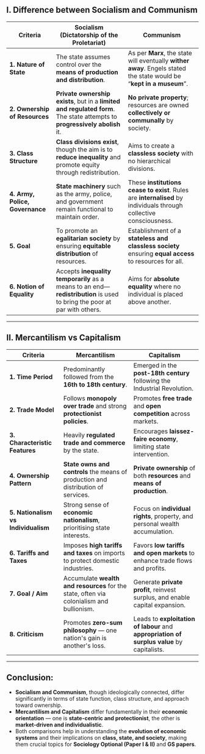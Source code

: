 

## **I. Difference between Socialism and Communism**

| **Criteria**                    | **Socialism (Dictatorship of the Proletariat)**                                                                            | **Communism**                                                                                                        |
| ------------------------------- | -------------------------------------------------------------------------------------------------------------------------- | -------------------------------------------------------------------------------------------------------------------- |
| **1. Nature of State**          | The state assumes control over the **means of production and distribution**.                                               | As per **Marx**, the state will eventually **wither away**. Engels stated the state would be “**kept in a museum**”. |
| **2. Ownership of Resources**   | **Private ownership exists**, but in a **limited and regulated form**. The state attempts to **progressively abolish** it. | **No private property**; resources are owned **collectively or communally** by society.                              |
| **3. Class Structure**          | **Class divisions exist**, though the aim is to **reduce inequality** and promote equity through redistribution.           | Aims to create a **classless society** with no hierarchical divisions.                                               |
| **4. Army, Police, Governance** | **State machinery** such as the army, police, and government remain functional to maintain order.                          | These **institutions cease to exist**. Rules are **internalised** by individuals through collective consciousness.   |
| **5. Goal**                     | To promote an **egalitarian society** by ensuring **equitable distribution** of resources.                                 | Establishment of a **stateless and classless society** ensuring **equal access** to resources for all.               |
| **6. Notion of Equality**       | Accepts **inequality temporarily** as a means to an end—**redistribution** is used to bring the poor at par with others.   | Aims for **absolute equality** where no individual is placed above another.                                          |

---

## **II. Mercantilism vs Capitalism**

| **Criteria**                        | **Mercantilism**                                                                         | **Capitalism**                                                                             |
| ----------------------------------- | ---------------------------------------------------------------------------------------- | ------------------------------------------------------------------------------------------ |
| **1. Time Period**                  | Predominantly followed from the **16th to 18th century**.                                | Emerged in the **post-18th century** following the Industrial Revolution.                  |
| **2. Trade Model**                  | Follows **monopoly over trade** and strong **protectionist policies**.                   | Promotes **free trade** and **open competition** across markets.                           |
| **3. Characteristic Features**      | Heavily **regulated trade and commerce** by the state.                                   | Encourages **laissez-faire economy**, limiting state intervention.                         |
| **4. Ownership Pattern**            | **State owns and controls** the means of production and distribution of services.        | **Private ownership** of both **resources** and **means of production**.                   |
| **5. Nationalism vs Individualism** | Strong sense of **economic nationalism**, prioritising state interests.                  | Focus on **individual rights**, property, and personal wealth accumulation.                |
| **6. Tariffs and Taxes**            | Imposes **high tariffs and taxes** on imports to protect domestic industries.            | Favors **low tariffs and open markets** to enhance trade flows and profits.                |
| **7. Goal / Aim**                   | Accumulate **wealth and resources** for the state, often via colonialism and bullionism. | Generate **private profit**, reinvest surplus, and enable capital expansion.               |
| **8. Criticism**                    | Promotes **zero-sum philosophy** — one nation's gain is another's loss.                  | Leads to **exploitation of labour** and **appropriation of surplus value** by capitalists. |

---

## **Conclusion:**

* **Socialism and Communism**, though ideologically connected, differ significantly in terms of state function, class structure, and approach toward ownership.
* **Mercantilism and Capitalism** differ fundamentally in their **economic orientation** — one is **state-centric and protectionist**, the other is **market-driven and individualistic**.
* Both comparisons help in understanding the **evolution of economic systems** and their implications on **class, state, and society**, making them crucial topics for **Sociology Optional (Paper I & II)** and **GS papers**.


